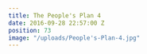 ```yaml
---
title: The People's Plan 4
date: 2016-09-28 22:57:00 Z
position: 73
image: "/uploads/People's-Plan-4.jpg"
---
```



